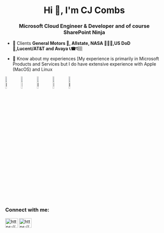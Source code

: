 <h1 align="center">Hi 👋, I'm CJ Combs</h1>
<h3 align="center">Microsoft Cloud Engineer & Developer and of course SharePoint Ninja</h3>

- 💼 Clients **General Motors 🚗, Allstate, NASA 👩🏻‍🚀,US DoD 🚁,Lucent/AT&T and Avaya 📞☎👇🏼**

- 📄 Know about my experiences [My experience is primarily in Microsoft Products and Services but I do have extensive experience with Apple (MacOS) and Linux

<img alt="logo" width="10%" height= "10%" src="https://i.ibb.co/WzXd027/1.png!"><img alt="logo" width="10%" height= "10%" src="https://i.ibb.co/DCmNZtX/3.png!"><img alt="logo" width="10%" height= "10%" src="https://i.ibb.co/cTQd3jY/4.png!"><img alt="logo" width="10%" height= "10%" src="https://i.ibb.co/zxzC8dB/8.png!"><img alt="logo" width="10%" height= "10%" src="https://i.ibb.co/k5rYM8N/7.png!">




<h3 align="left">Connect with me:</h3>
<p align="left">
<a href="https://linkedin.com/in/https://www.linkedin.com/in/cjcombs/" target="blank"><img align="center" src="https://raw.githubusercontent.com/rahuldkjain/github-profile-readme-generator/master/src/images/icons/Social/linked-in-alt.svg" alt="https://www.linkedin.com/in/cjcombs/" height="30" width="40" /></a>
<a href="https://www.youtube.com/c/https://www.youtube.com/@elevateyourskills" target="blank"><img align="center" src="https://raw.githubusercontent.com/rahuldkjain/github-profile-readme-generator/master/src/images/icons/Social/youtube.svg" alt="https://www.youtube.com/@elevateyourskills" height="30" width="40" /></a>
</p>
